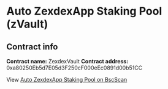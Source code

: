 # Auto ZexdexApp Staking Pool \(zVault\)

## Contract info

**Contract name:** ZexdexVault
**Contract address:** 0xa80250Eb5d7E05d3F250cF000eEc0891d00b51CC

View [Auto ZexdexApp Staking Pool on BscScan](https://bscscan.com/address/0xa80250eb5d7e05d3f250cf000eec0891d00b51cc#code)
